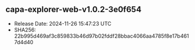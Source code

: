 ## capa-explorer-web-v1.0.2-3e0f654
- Release Date: 2024-11-26 15:47:23 UTC
- SHA256: 22b995d469af3c859833b46d97b02fddf28bbac4066aa4785f8e17b4617d4d40


